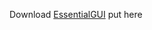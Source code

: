 Download [EssentialGUI]("https://cdn.modrinth.com/data/EquRYbwe/versions/Zduw8zDo/EssentialGUI-1.10.1%2B1.21.jar") put here